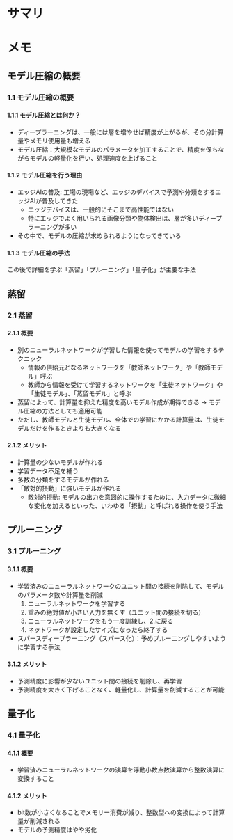 # サマリ

# メモ
## モデル圧縮の概要
### 1.1 モデル圧縮の概要
#### 1.1.1 モデル圧縮とは何か？
- ディープラーニングは、一般には層を増やせば精度が上がるが、その分計算量やメモリ使用量も増える
- モデル圧縮：大規模なモデルのパラメータを加工することで、精度を保ちながらモデルの軽量化を行い、処理速度を上げること
#### 1.1.2 モデル圧縮を行う理由
- エッジAIの普及: 工場の現場など、エッジのデバイスで予測や分類をするエッジAIが普及してきた
    - エッジデバイスは、一般的にそこまで高性能ではない
    - 特にエッジでよく用いられる画像分類や物体検出は、層が多いディープラーニングが多い
- その中で、モデルの圧縮が求められるようになってきている
#### 1.1.3 モデル圧縮の手法
この後で詳細を学ぶ「蒸留」「プルーニング」「量子化」が主要な手法
## 蒸留
### 2.1 蒸留
#### 2.1.1 概要
- 別のニューラルネットワークが学習した情報を使ってモデルの学習をするテクニック
    - 情報の供給元となるネットワークを「教師ネットワーク」や「教師モデル」呼ぶ
    - 教師から情報を受けて学習するネットワークを「生徒ネットワーク」や「生徒モデル」、「蒸留モデル」と呼ぶ
- 蒸留によって、計算量を抑えた精度を高いモデル作成が期待できる → モデル圧縮の方法としても適用可能
- ただし、教師モデルと生徒モデル、全体での学習にかかる計算量は、生徒モデルだけを作るときよりも大きくなる
#### 2.1.2 メリット
- 計算量の少ないモデルが作れる
- 学習データ不足を補う
- 多数の分類をするモデルが作れる
- 「敵対的摂動」に強いモデルが作れる
    - 敵対的摂動: モデルの出力を意図的に操作するために、入力データに微細な変化を加えるといった、いわゆる「摂動」と呼ばれる操作を使う手法
## プルーニング
### 3.1 プルーニング
#### 3.1.1 概要
- 学習済みのニューラルネットワークのユニット間の接続を削除して、モデルのパラメータ数や計算量を削減
    1. ニューラルネットワークを学習する
    2. 重みの絶対値が小さい入力を無くす（ユニット間の接続を切る）
    3. ニューラルネットワークをもう一度訓練し、2.に戻る
    4. ネットワークが設定したサイズになったら終了する
- スパースディープラーニング（スパース化）：予めプルーニングしやすいように学習する手法
#### 3.1.2 メリット
- 予測精度に影響が少ないユニット間の接続を削除し、再学習
- 予測精度を大きく下げることなく、軽量化し、計算量を削減することが可能
## 量子化
### 4.1 量子化
#### 4.1.1 概要
- 学習済みニューラルネットワークの演算を浮動小数点数演算から整数演算に変換すること
#### 4.1.2 メリット
- bit数が小さくなることでメモリー消費が減り、整数型への変換によって計算量が削減される
- モデルの予測精度はやや劣化
